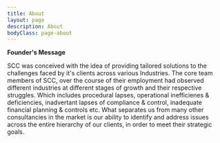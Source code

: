 ```yaml
---
title: About
layout: page
description: About
bodyClass: page-about
---
```


**Founder's Message**

SCC was conceived with the idea of providing tailored solutions to the challenges faced by it's clients across various Industries. The core team members of SCC, over the course of their employment had observed different industries at different stages of growth and their respective struggles. Which includes procedural lapses, operational inefficienes & deficiencies, inadvertant lapses of compliance & control, inadequate financial planning & controls etc. What separates us from many other consultancies in the market is our ability to identify and address issues across the entire hierarchy of our clients, in order to meet their strategic goals.
